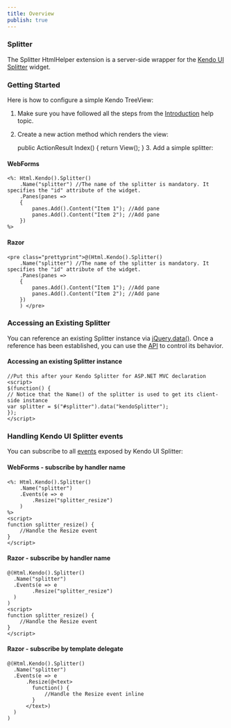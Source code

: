 ```yaml
---
title: Overview
publish: true
---
```


### Splitter

The Splitter HtmlHelper extension is a server-side wrapper for the [Kendo UI Splitter](http://www.kendoui.com/documentation/ui-widgets/splitter/overview.aspx) widget.

### Getting Started

Here is how to configure a simple Kendo TreeView:

1.  Make sure you have followed all the steps from the [Introduction](http://www.kendoui.com/documentation/asp-net-mvc/introduction.aspx) help topic.

2.  Create a new action method which renders the view:

    public ActionResult Index()
    {
    return View();
    }
        3.  Add a simple splitter:

#### WebForms
 
    <%: Html.Kendo().Splitter()
        .Name("splitter") //The name of the splitter is mandatory. It specifies the "id" attribute of the widget.
        .Panes(panes =>
        {
            panes.Add().Content("Item 1"); //Add pane
            panes.Add().Content("Item 2"); //Add pane
        })
    %>
      
#### Razor
 
    <pre class="prettyprint">@(Html.Kendo().Splitter()
        .Name("splitter") //The name of the splitter is mandatory. It specifies the "id" attribute of the widget.
        .Panes(panes =>
        {
            panes.Add().Content("Item 1"); //Add pane
            panes.Add().Content("Item 2"); //Add pane
        })
        ) </pre>  

### Accessing an Existing Splitter

You can reference an existing Splitter instance via [jQuery.data()](http://api.jquery.com/jQuery.data/).
Once a reference has been established, you can use the [API](http://www.kendoui.com/documentation/ui-widgets/splitter/methods.aspx) to control its behavior.

  

#### Accessing an existing Splitter instance
 
    //Put this after your Kendo Splitter for ASP.NET MVC declaration
    <script>
    $(function() { 
    // Notice that the Name() of the splitter is used to get its client-side instance
    var splitter = $("#splitter").data("kendoSplitter");
    });
    </script>
      

### Handling Kendo UI Splitter events

You can subscribe to all [events](http://www.kendoui.com/documentation/ui-widgets/splitter/events.aspx) exposed by Kendo UI Splitter:

  

#### WebForms - subscribe by handler name
 
    <%: Html.Kendo().Splitter()
        .Name("splitter")
        .Events(e => e
            .Resize("splitter_resize")
        )
    %>
    <script>
    function splitter_resize() {
        //Handle the Resize event
    }
    </script>
       

#### Razor - subscribe by handler name
 
    @(Html.Kendo().Splitter()
      .Name("splitter")
      .Events(e => e
            .Resize("splitter_resize")
      )
    )
    <script>
    function splitter_resize() {
        //Handle the Resize event
    }
    </script>
       

#### Razor - subscribe by template delegate
 
    @(Html.Kendo().Splitter()
      .Name("splitter")
      .Events(e => e
          .Resize(@<text>
            function() {
                //Handle the Resize event inline
            }
          </text>)
      )
    )
     